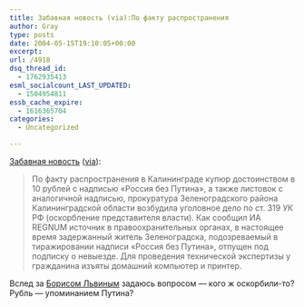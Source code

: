 ```yaml
---
title: Забавная новость (via):По факту распространения
author: Gray
type: posts
date: 2004-05-15T19:10:05+00:00
excerpt:
url: /4918
dsq_thread_id:
  - 1762935413
esml_socialcount_LAST_UPDATED:
  - 1504954811
essb_cache_expire:
  - 1616365704
categories:
  - Uncategorized

---
```








<a href="http://regnum.ru/allnews/261189.html" target="_blank">Забавная новость</a> (<a href="http://www.livejournal.com/users/bbb/" target="_blank">via</a>):

> По факту распространения в Калининграде купюр достоинством в 10 рублей с надписью &#171;Россия без Путина&#187;, а также листовок с аналогичной надписью, прокуратура Зеленоградского района Калининградской области возбудила уголовное дело по ст. 319 УК РФ (оскорбление представителя власти). Как сообщил ИА REGNUM источник в правоохранительных органах, в настоящее время задержанный житель Зеленоградска, подозреваемый в тиражировании надписи &#171;Россия без Путина&#187;, отпущен под подписку о невыезде. Для проведения технической экспертизы у гражданина изъяты домашний компьютер и принтер.

Вслед за <a href="http://www.livejournal.com/users/bbb/961909.html" target="_blank">Борисом Львиным</a> задаюсь вопросом &#8212; кого ж оскорбили-то? Рубль &#8212; упоминанием Путина?